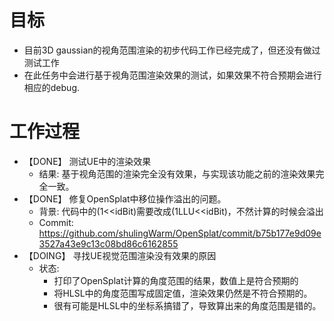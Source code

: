 # 目标
- 目前3D gaussian的视角范围渲染的初步代码工作已经完成了，但还没有做过测试工作
- 在此任务中会进行基于视角范围渲染效果的测试，如果效果不符合预期会进行相应的debug.

# 工作过程
- 【DONE】 测试UE中的渲染效果
	- 结果: 基于视角范围的渲染完全没有效果，与实现该功能之前的渲染效果完全一致。
- 【DONE】 修复OpenSplat中移位操作溢出的问题。
	- 背景: 代码中的(1<<idBit)需要改成(1LLU<<idBit)，不然计算的时候会溢出
	- Commit: https://github.com/shulingWarm/OpenSplat/commit/b75b177e9d09e3527a43e9c13c08bd86c6162855
- 【DOING】 寻找UE视觉范围渲染没有效果的原因
	- 状态:
		- 打印了OpenSplat计算的角度范围的结果，数值上是符合预期的
		- 将HLSL中的角度范围写成固定值，渲染效果仍然是不符合预期的。
		- 很有可能是HLSL中的坐标系搞错了，导致算出来的角度范围是错的。
